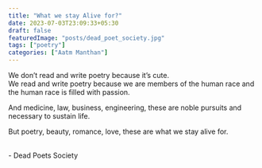 ```yaml
---
title: "What we stay Alive for?"
date: 2023-07-03T23:09:33+05:30
draft: false
featuredImage: "posts/dead_poet_society.jpg"
tags: ["poetry"]
categories: ["Aatm Manthan"]
---
```


We don’t read and write poetry because it’s cute.  
We read and write poetry because we are members of the human race and the human race is filled with passion.  

And medicine, law, business, engineering, these are noble pursuits and necessary to sustain life.  

But poetry, beauty, romance, love, these are what we stay alive for.  

<br/>- Dead Poets Society